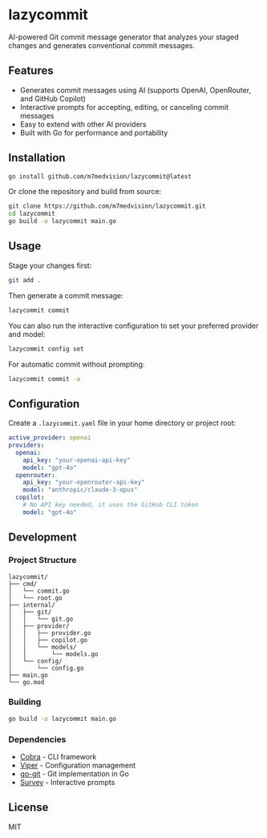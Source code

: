 # lazycommit

AI-powered Git commit message generator that analyzes your staged changes and generates conventional commit messages.

## Features

- Generates commit messages using AI (supports OpenAI, OpenRouter, and GitHub Copilot)
- Interactive prompts for accepting, editing, or canceling commit messages
- Easy to extend with other AI providers
- Built with Go for performance and portability

## Installation

```bash
go install github.com/m7medvision/lazycommit@latest
```

Or clone the repository and build from source:

```bash
git clone https://github.com/m7medvision/lazycommit.git
cd lazycommit
go build -o lazycommit main.go
```

## Usage

Stage your changes first:

```bash
git add .
```

Then generate a commit message:

```bash
lazycommit commit
```

You can also run the interactive configuration to set your preferred provider and model:

```bash
lazycommit config set
```

For automatic commit without prompting:

```bash
lazycommit commit -a
```

## Configuration

Create a `.lazycommit.yaml` file in your home directory or project root:

```yaml
active_provider: openai
providers:
  openai:
    api_key: "your-openai-api-key"
    model: "gpt-4o"
  openrouter:
    api_key: "your-openrouter-api-key"
    model: "anthropic/claude-3-opus"
  copilot:
    # No API key needed, it uses the GitHub CLI token
    model: "gpt-4o"
```

## Development

### Project Structure

```
lazycommit/
├── cmd/
│   └── commit.go
│   └── root.go
├── internal/
│   ├── git/
│   │   └── git.go
│   ├── provider/
│   │   ├── provider.go
│   │   ├── copilot.go
│   │   └── models/
│   │       └── models.go
│   └── config/
│       └── config.go
├── main.go
└── go.mod
```

### Building

```bash
go build -o lazycommit main.go
```

### Dependencies

- [Cobra](https://github.com/spf13/cobra) - CLI framework
- [Viper](https://github.com/spf13/viper) - Configuration management
- [go-git](https://github.com/go-git/go-git) - Git implementation in Go
- [Survey](https://github.com/AlecAivazis/survey) - Interactive prompts

## License

MIT